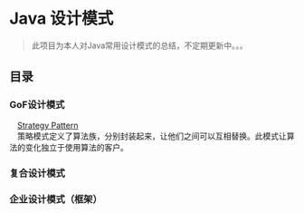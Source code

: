Java 设计模式
==========

>此项目为本人对Java常用设计模式的总结，不定期更新中。。。


目录
----

### GoF设计模式
&emsp;[Strategy Pattern](https://github.com/whetherlove/designPatterns/tree/master/src/GoF/strategyPattern)<br />
&emsp;策略模式定义了算法族，分别封装起来，让他们之间可以互相替换。此模式让算法的变化独立于使用算法的客户。<br />


### 复合设计模式
  


### 企业设计模式（框架）


